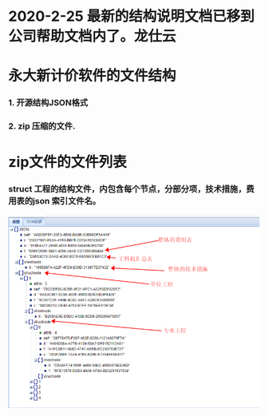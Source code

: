 # 2020-2-25  最新的结构说明文档已移到公司帮助文档内了。龙仕云
# 永大新计价软件的文件结构
### 1. 开源结构JSON格式
### 2. zip 压缩的文件.

# zip文件的文件列表
### struct 工程的结构文件，内包含每个节点，分部分项，技术措施，费用表的json 索引文件名。


![image.png](https://github.com/yongdasoft/budgetfivestruct/blob/master/struct.png?raw=true)


